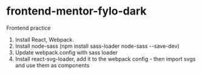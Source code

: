 # frontend-mentor-fylo-dark
Frontend practice

1. Install React, Webpack.
2. Install node-sass (npm install sass-loader node-sass --save-dev)
3. Update webpack.config with sass loader
4. Install react-svg-loader, add it to the webpack config - then import svgs and use them as components


